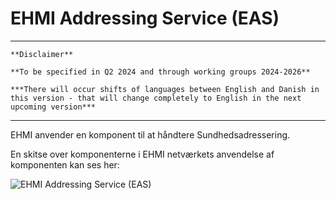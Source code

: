 # EHMI Addressing Service (EAS)

***
    **Disclaimer** 
    
    **To be specified in Q2 2024 and through working groups 2024-2026**

    ***There will occur shifts of languages between English and Danish in this version - that will change completely to English in the next upcoming version***
    
***

EHMI anvender en komponent til at håndtere Sundhedsadressering.

En skitse over komponenterne i EHMI netværkets anvendelse af komponenten kan ses her:

<p/>

![EHMI Addressing Service (EAS)](/ehmi/assets/images/3_EHMI_Sundhedsadresseringsservice_1315x551.png)
